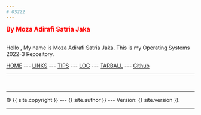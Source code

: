 ```yaml
---
# OS222
---
```

<span style="color:red; font-weight:bold; font-size:larger;">By Moza Adirafi Satria Jaka</span>
<br><br>

Hello , My name is Moza Adirafi Satria Jaka. This is my Operating Systems 2022-3 Repository.

[HOME](https://mozaadirafi.github.io/os222/) ---
[LINKS](https://mozaadirafi.github.io/os222/LINKS/) ---
[TIPS](https://mozaadirafi.github.io/os222/TIPS/) ---
[LOG](https://mozaadirafi.github.io/os222/TXT/mylog.txt) ---
[TARBALL](https://os.vlsm.org/Log/MozaAdirafi.tar.bz2.txt) ---
[Github](https://github.com/MozaAdirafi)
<br>
<hr>
<br>
<hr>
&copy; {{ site.copyright }} --- {{ site.author }} --- Version: {{ site.version }}.
<hr>
<br>
